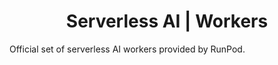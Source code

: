 <div align="center">

<h1>Serverless AI | Workers</h1>

</div>

Official set of serverless AI workers provided by RunPod.
